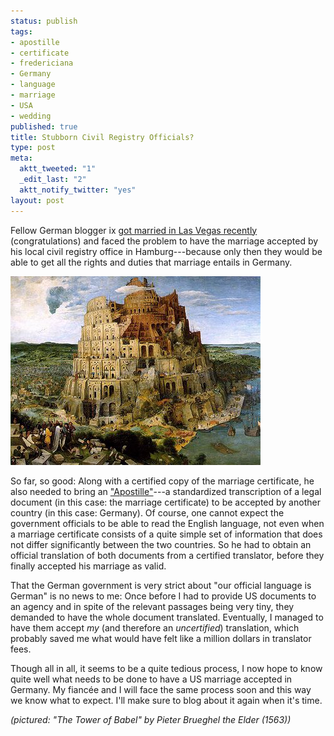 ```yaml
--- 
status: publish
tags: 
- apostille
- certificate
- fredericiana
- Germany
- language
- marriage
- USA
- wedding
published: true
title: Stubborn Civil Registry Officials?
type: post
meta: 
  aktt_tweeted: "1"
  _edit_last: "2"
  aktt_notify_twitter: "yes"
layout: post
---
```

Fellow German blogger ix <a href="http://wirres.net/article/articleview/5143/1/6/" hreflang="de">got married in Las Vegas recently</a> (congratulations) and faced the problem to have the marriage accepted by his local civil registry office in Hamburg---because only then they would be able to get all the rights and duties that marriage entails in Germany.

<img src="/media/wp/2009/03/tower-of-babel.jpg" alt="The Tower of Babel" title="The Tower of Babel" width="400" height="302" class="alignnone size-full wp-image-2070" />

So far, so good: Along with a certified copy of the marriage certificate, he also needed to bring an <a href="http://en.wikipedia.org/wiki/Apostille">"Apostille"</a>---a standardized transcription of a legal document (in this case: the marriage certificate) to be accepted by another country (in this case: Germany). Of course, one cannot expect the government officials to be able to read the English language, not even when a marriage certificate consists of a quite simple set of information that does not differ significantly between the two countries. So he had to obtain an official translation of both documents from a certified translator, before they finally accepted his marriage as valid.

That the German government is very strict about "our official language is German" is no news to me: Once before I had to provide US documents to an agency and in spite of the relevant passages being very tiny, they demanded to have the whole document translated. Eventually, I managed to have them accept <em>my</em> (and therefore an <em>uncertified</em>) translation, which probably saved me what would have felt like a million dollars in translator fees.

Though all in all, it seems to be a quite tedious process, I now hope to know quite well what needs to be done to have a US marriage accepted in Germany. My fiancée and I will face the same process soon and this way we know what to expect. I'll make sure to blog about it again when it's time.

<em>(pictured: "The Tower of Babel" by Pieter Brueghel the Elder (1563))</em>
